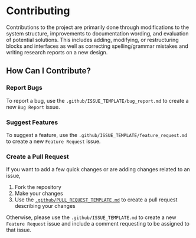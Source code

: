 Contributing
==============
Contributions to the project are primarily done through modifications to the system structure, improvements to documentation wording, and evaluation of potential solutions. This includes adding, modifying, or restructuring blocks and interfaces as well as correcting spelling/grammar mistakes and writing research reports on a new design.

How Can I Contribute?
----------------------
### Report Bugs
To report a bug, use the `.github/ISSUE_TEMPLATE/bug_report.md` to create a new `Bug Report` issue.

### Suggest Features
To suggest a feature, use the `.github/ISSUE_TEMPLATE/feature_request.md` to create a new `Feature Request` issue.

### Create a Pull Request
If you want to add a few quick changes or are adding changes related to an issue,

1. Fork the repository
2. Make your changes
3. Use the [`.github/PULL_REQUEST_TEMPLATE.md`][PR-template] to create a pull request describing your changes

Otherwise, please use the `.github/ISSUE_TEMPLATE.md` to create a new `Feature Request` issue and include a comment requesting to be assigned to that issue.

[PR-template]: ./PULL_REQUEST_TEMPLATE.md